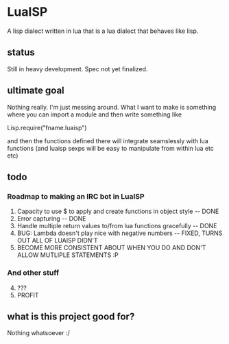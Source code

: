 # LuaISP #
A lisp dialect written in lua that is a lua dialect that behaves like lisp.

## status ##
Still in heavy development. Spec not yet finalized.

## ultimate goal ##
Nothing really. I'm just messing around. What I want to make is something where you can import a module and then write something like

Lisp.require("fname.luaisp")

and then the functions defined there will integrate seamslessly with lua functions (and luaisp sexps will be easy to manipulate from within lua etc etc)

## todo ##
### Roadmap to making an IRC bot in LuaISP ###
1. Capacity to use $ to apply and create functions in object style -- DONE
2. Error capturing -- DONE 
3. Handle multiple return values to/from lua functions gracefully -- DONE
4. BUG: Lambda doesn't play nice with negative numbers -- FIXED, TURNS OUT ALL OF LUAISP DIDN'T
5. BECOME MORE CONSISTENT ABOUT WHEN YOU DO AND DON'T ALLOW MUTLIPLE STATEMENTS :P

### And other stuff ###
4. ???
5. PROFIT

## what is this project good for? ##
Nothing whatsoever :/
